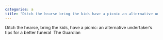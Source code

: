 ```yaml
---
categories: a
title: "Ditch the hearse bring the kids have a picnic an alternative undertaker’s tips for a better funeral  The Guardian"
---
```

Ditch the hearse, bring the kids, have a picnic: an alternative undertaker’s tips for a better funeral&nbsp;&nbsp;The Guardian